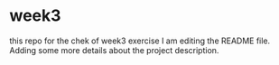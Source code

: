# week3
this repo for the chek of week3 exercise
I am editing the README file. Adding some more details about the project description.
